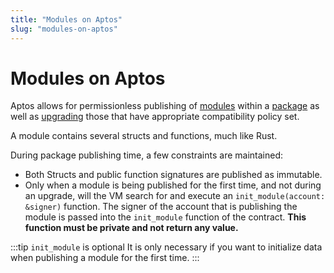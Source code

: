 ```yaml
---
title: "Modules on Aptos"
slug: "modules-on-aptos"
---
```


# Modules on Aptos

Aptos allows for permissionless publishing of [modules](../book/modules-and-scripts.md) within a [package](../book/packages.md) as well as [upgrading](../book/package-upgrades.md) those that have appropriate compatibility policy set.

A module contains several structs and functions, much like Rust.

During package publishing time, a few constraints are maintained:
* Both Structs and public function signatures are published as immutable.
* Only when a module is being published for the first time, and not during an upgrade, will the VM search for and execute an `init_module(account: &signer)` function. The signer of the account that is publishing the module is passed into the `init_module` function of the contract.  **This function must be private and not return any value.** 

:::tip `init_module` is optional
It is only necessary if you want to initialize data when publishing a module for the first time.
:::
